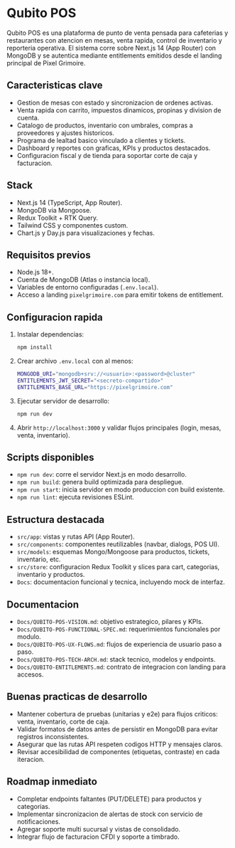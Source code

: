 # Qubito POS

Qubito POS es una plataforma de punto de venta pensada para cafeterias y restaurantes con atencion en mesas, venta rapida, control de inventario y reporteria operativa. El sistema corre sobre Next.js 14 (App Router) con MongoDB y se autentica mediante entitlements emitidos desde el landing principal de Pixel Grimoire.

## Caracteristicas clave
- Gestion de mesas con estado y sincronizacion de ordenes activas.
- Venta rapida con carrito, impuestos dinamicos, propinas y division de cuenta.
- Catalogo de productos, inventario con umbrales, compras a proveedores y ajustes historicos.
- Programa de lealtad basico vinculado a clientes y tickets.
- Dashboard y reportes con graficas, KPIs y productos destacados.
- Configuracion fiscal y de tienda para soportar corte de caja y facturacion.

## Stack
- Next.js 14 (TypeScript, App Router).
- MongoDB via Mongoose.
- Redux Toolkit + RTK Query.
- Tailwind CSS y componentes custom.
- Chart.js y Day.js para visualizaciones y fechas.

## Requisitos previos
- Node.js 18+.
- Cuenta de MongoDB (Atlas o instancia local).
- Variables de entorno configuradas (`.env.local`).
- Acceso a landing `pixelgrimoire.com` para emitir tokens de entitlement.

## Configuracion rapida
1. Instalar dependencias:
	```bash
	npm install
	```
2. Crear archivo `.env.local` con al menos:
	```bash
	MONGODB_URI="mongodb+srv://<usuario>:<password>@cluster"
	ENTITLEMENTS_JWT_SECRET="<secreto-compartido>"
	ENTITLEMENTS_BASE_URL="https://pixelgrimoire.com"
	```
3. Ejecutar servidor de desarrollo:
	```bash
	npm run dev
	```
4. Abrir `http://localhost:3000` y validar flujos principales (login, mesas, venta, inventario).

## Scripts disponibles
- `npm run dev`: corre el servidor Next.js en modo desarrollo.
- `npm run build`: genera build optimizada para despliegue.
- `npm run start`: inicia servidor en modo produccion con build existente.
- `npm run lint`: ejecuta revisiones ESLint.

## Estructura destacada
- `src/app`: vistas y rutas API (App Router).
- `src/components`: componentes reutilizables (navbar, dialogs, POS UI).
- `src/models`: esquemas Mongo/Mongoose para productos, tickets, inventario, etc.
- `src/store`: configuracion Redux Toolkit y slices para cart, categorias, inventario y productos.
- `Docs`: documentacion funcional y tecnica, incluyendo mock de interfaz.

## Documentacion
- `Docs/QUBITO-POS-VISION.md`: objetivo estrategico, pilares y KPIs.
- `Docs/QUBITO-POS-FUNCTIONAL-SPEC.md`: requerimientos funcionales por modulo.
- `Docs/QUBITO-POS-UX-FLOWS.md`: flujos de experiencia de usuario paso a paso.
- `Docs/QUBITO-POS-TECH-ARCH.md`: stack tecnico, modelos y endpoints.
- `Docs/QUBITO-ENTITLEMENTS.md`: contrato de integracion con landing para accesos.

## Buenas practicas de desarrollo
- Mantener cobertura de pruebas (unitarias y e2e) para flujos criticos: venta, inventario, corte de caja.
- Validar formatos de datos antes de persistir en MongoDB para evitar registros inconsistentes.
- Asegurar que las rutas API respeten codigos HTTP y mensajes claros.
- Revisar accesibilidad de componentes (etiquetas, contraste) en cada iteracion.

## Roadmap inmediato
- Completar endpoints faltantes (PUT/DELETE) para productos y categorias.
- Implementar sincronizacion de alertas de stock con servicio de notificaciones.
- Agregar soporte multi sucursal y vistas de consolidado.
- Integrar flujo de facturacion CFDI y soporte a timbrado.
